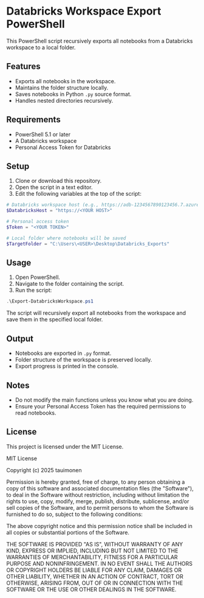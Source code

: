 # Databricks Workspace Export PowerShell

This PowerShell script recursively exports all notebooks from a Databricks workspace to a local folder.  

## Features

- Exports all notebooks in the workspace.
- Maintains the folder structure locally.
- Saves notebooks in Python `.py` source format.
- Handles nested directories recursively.

## Requirements

- PowerShell 5.1 or later
- A Databricks workspace
- Personal Access Token for Databricks

## Setup

1. Clone or download this repository.
2. Open the script in a text editor.
3. Edit the following variables at the top of the script:

```powershell
# Databricks workspace host (e.g., https://adb-1234567890123456.7.azuredatabricks.net)
$DatabricksHost = "https://<YOUR HOST>"

# Personal access token
$Token = "<YOUR TOKEN>"

# Local folder where notebooks will be saved
$TargetFolder = "C:\Users\<USER>\Desktop\Databricks_Exports"
```

## Usage 

1. Open PowerShell.
2. Navigate to the folder containing the script.
3. Run the script:
   
```powershell
.\Export-DatabricksWorkspace.ps1
```
The script will recursively export all notebooks from the workspace and save them in the specified local folder.

## Output

- Notebooks are exported in `.py` format.
- Folder structure of the workspace is preserved locally.
- Export progress is printed in the console.

## Notes
- Do not modify the main functions unless you know what you are doing.
- Ensure your Personal Access Token has the required permissions to read notebooks.

## License

This project is licensed under the MIT License.

MIT License

Copyright (c) 2025 tauimonen

Permission is hereby granted, free of charge, to any person obtaining a copy
of this software and associated documentation files (the "Software"), to deal
in the Software without restriction, including without limitation the rights
to use, copy, modify, merge, publish, distribute, sublicense, and/or sell
copies of the Software, and to permit persons to whom the Software is
furnished to do so, subject to the following conditions:

The above copyright notice and this permission notice shall be included in all
copies or substantial portions of the Software.

THE SOFTWARE IS PROVIDED "AS IS", WITHOUT WARRANTY OF ANY KIND, EXPRESS OR
IMPLIED, INCLUDING BUT NOT LIMITED TO THE WARRANTIES OF MERCHANTABILITY,
FITNESS FOR A PARTICULAR PURPOSE AND NONINFRINGEMENT. IN NO EVENT SHALL THE
AUTHORS OR COPYRIGHT HOLDERS BE LIABLE FOR ANY CLAIM, DAMAGES OR OTHER
LIABILITY, WHETHER IN AN ACTION OF CONTRACT, TORT OR OTHERWISE, ARISING FROM,
OUT OF OR IN CONNECTION WITH THE SOFTWARE OR THE USE OR OTHER DEALINGS IN THE
SOFTWARE.


